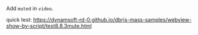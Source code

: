 Add `muted` in `video`.

quick test: https://dynamsoft-rd-0.github.io/dbrjs-mass-samples/webview-show-by-script/test8.8.3mute.html